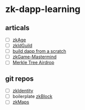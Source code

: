 # zk-dapp-learning

## articals
- [ ] [zkAge](https://hackernoon.com/how-to-use-a-zero-knowledge-dapp-boilerplate)
- [ ] [zkIdGuild](https://developer.aliyun.com/article/762988)
- [ ] [build dapp from a scratch](https://vivianblog.hashnode.dev/how-to-create-a-zero-knowledge-dapp-from-zero-to-production)
- [ ] [zkGame-Mastermind](https://weijiek.medium.com/how-i-learned-zk-snarks-from-scratch-177a01c5514e)
- [ ] [Merkle Tree Airdrop](https://mirror.xyz/0xE3a463d743F762D538031BAD3f1E748BB41f96ec/qZy4-7P5MsgcQObKleROdQkjn0Xhg_qK-y18tS3fWJ4)

## git repos

- [ ] [zkIdentity](https://github.com/sigridjineth/zkIdentity#phase-2-user-submission)
- [ ] boilerplate [zkBlock](https://github.com/heypran/zk-block)
- [ ] [zkMaps](https://github.com/zkMaps/zkMaps)
